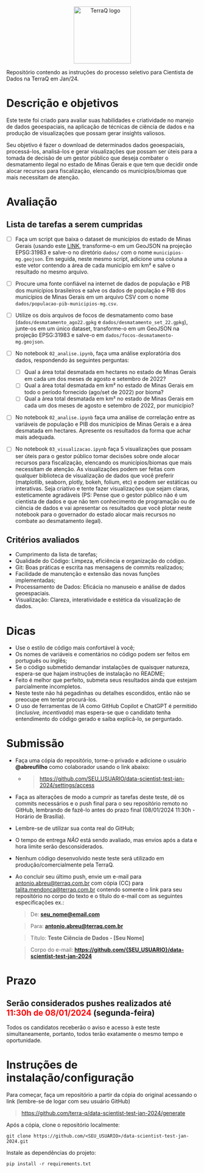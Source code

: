 <p align="center">
  <br>
  <img alt="TerraQ logo" width="150" src="https://sigma01.nyc3.digitaloceanspaces.com/terraq/assets/images/logo/logo.png"/>
  <br>
</p>
 
Repositório contendo as instruções do processo seletivo para Cientista de Dados na TerraQ em Jan/24.

# Descrição e objetivos

Este teste foi criado para avaliar suas habilidades e criatividade no manejo de dados geoespaciais, na aplicação de técnicas de ciência de dados e na produção de visualizações que possam gerar insights valiosos.

Seu objetivo é fazer o download de determinados dados geoespaciais, processá-los, analisá-los e gerar visualizações que possam ser úteis para a tomada de decisão de um gestor público que deseja combater o desmatamento ilegal no estado de Minas Gerais e que tem que decidir onde alocar recursos para fiscalização, elencando os municípios/biomas que mais necessitam de atenção.

# Avaliação
## Lista de tarefas a serem cumpridas
- [ ] Faça um script que baixa o dataset de municípios do estado de Minas Gerais (usando este [LINK](https://raw.githubusercontent.com/tbrugz/geodata-br/master/geojson/geojs-31-mun.json), transforme-o em um GeoJSON na projeção EPSG:31983 e salve-o no diretório `dados/` com o nome `municipios-mg.geojson`. Em seguida, neste mesmo script, adicione uma coluna a este vetor contendo a área de cada município em km² e salve o resultado no mesmo arquivo.
- [ ] Procure uma fonte confiável na internet de dados de população e PIB dos municípios brasileiros e salve os dados de população e PIB dos municípios de Minas Gerais em um arquivo CSV com o nome `dados/populacao-pib-municipios-mg.csv`.
- [ ] Utilize os dois arquivos de focos de desmatamento como base (`dados/desmatamento_ago22.gpkg` e `dados/desmatamento_set_22.gpkg`), junte-os em um único dataset, transforme-o em um GeoJSON na projeção EPSG:31983 e salve-o em `dados/focos-desmatamento-mg.geojson`.
- [ ] No notebook `02_analise.ipynb`, faça uma análise exploratória dos dados, respondendo às seguintes perguntas:
  - [ ] Qual a área total desmatada em hectares no estado de Minas Gerais em cada um dos meses de agosto e setembro de 2022?
  - [ ] Qual a área total desmatada em km² no estado de Minas Gerais em todo o período fornecido (ago/set de 2022) por bioma?
  - [ ] Qual a área total desmatada em km² no estado de Minas Gerais em cada um dos meses de agosto e setembro de 2022, por município?
- [ ] No notebook `02_analise.ipynb` faça uma análise de correlação entre as variáveis de população e PIB dos municípios de Minas Gerais e a área desmatada em hectares. Apresente os resultados da forma que achar mais adequada.
- [ ] No notebook `03_visualizacao.ipynb` faça 5 visualizações que possam ser úteis para o gestor público tomar decisões sobre onde alocar recursos para fiscalização, elencando os municípios/biomas que mais necessitam de atenção. As visualizações podem ser feitas com qualquer biblioteca de visualização de dados que você preferir (matplotlib, seaborn, plotly, bokeh, folium, etc) e podem ser estáticas ou interativas. Seja criativo e tente fazer visualizações que sejam claras, esteticamente agradáveis (PS: Pense que o gestor público não é um cientista de dados e que não tem conhecimento de programação ou de ciência de dados e vai apresentar os resultados que você plotar neste notebook para o governador do estado alocar mais recursos no combate ao desmatamento ilegal).


## Critérios avaliados
* Cumprimento da lista de tarefas;
* Qualidade do Código: Limpeza, eficiência e organização do código.
* Git: Boas práticas e escrita nas mensagens de commits realizados;
* Facilidade de manutenção e extensão das novas funções implementadas;
* Processamento de Dados: Eficácia no manuseio e análise de dados geoespaciais.
* Visualização: Clareza, interatividade e estética da visualização de dados.

# Dicas
* Use o estilo de código mais confortável à você;
* Os nomes de variáveis e comentários no código podem ser feitos em português ou inglês;
* Se o código submetido demandar instalações de quaisquer natureza, espera-se que hajam instruções de instalação no README;
* Feito é melhor que perfeito, submeta seus resultados ainda que estejam parcialmente incompletos.
* Neste teste não há pegadinhas ou detalhes escondidos, então não se preocupe em tentar procurá-los.
* O uso de ferramentas de IA como GitHub Copilot e ChatGPT é permitido (*inclusive, incentivado*) mas espera-se que o candidato tenha entendimento do código gerado e saiba explicá-lo, se perguntado.

# Submissão
* Faça uma cópia do repositório, torne-o privado e adicione o usuário **@abreufilho** como colaborador usando o link abaixo:
  * >https://github.com/SEU_USUARIO/data-scientist-test-jan-2024/settings/access
* Faça as alterações de modo a cumprir as tarefas deste teste, dê os commits necessários e o push final para o seu repositório remoto no GitHub, lembrando de fazê-lo antes do prazo final (08/01/2024 11:30h - Horário de Brasília).
* Lembre-se de utilizar sua conta real do GitHub;
* O tempo de entrega *NÃO* está sendo avaliado, mas envios após a data e hora limite serão desconsiderados.
* Nenhum código desenvolvido neste teste será utilizado em produção/comercialmente pela TerraQ.
* Ao concluir seu último push, envie um e-mail para antonio.abreu@terraq.com.br com cópia (CC) para talita.mendonca@terraq.com.br contendo somente o link para seu repositório no corpo do texto e o título do e-mail com as seguintes especificações ex.:
  >De: **seu_nome@email.com**

  >Para: **antonio.abreu@terraq.com.br**

  >Título: **Teste Ciência de Dados - [Seu Nome]**

  >Corpo do e-mail: **https://github.com/{SEU_USUARIO}/data-scientist-test-jan-2024**
   
# Prazo

## Serão considerados pushes realizados até <span style="color:red">**11:30h de 08/01/2024**</span> (segunda-feira)

Todos os candidatos receberão o aviso e acesso à este teste simultaneamente, portanto, todos terão exatamente o mesmo tempo e oportunidade.

# Instruções de instalação/configuração

Para começar, faça um repositório a partir da cópia do original acessando o link (lembre-se de logar com seu usuário GitHub)
> https://github.com/terra-q/data-scientist-test-jan-2024/generate

Após a cópia, clone o repositório localmente:

```
git clone https://github.com/<SEU_USUARIO>/data-scientist-test-jan-2024.git
```

Instale as dependências do projeto:

```
pip install -r requirements.txt 
```